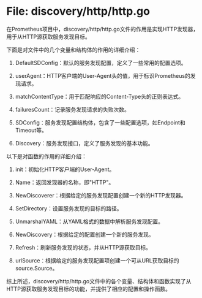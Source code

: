 # File: discovery/http/http.go

在Prometheus项目中，discovery/http/http.go文件的作用是实现HTTP发现器，用于从HTTP源获取服务发现目标。

下面是对文件中的几个变量和结构体的作用的详细介绍：

1. DefaultSDConfig：默认的服务发现配置，定义了一些常用的配置选项。

2. userAgent：HTTP客户端的User-Agent头的值，用于标识Prometheus的发现请求。

3. matchContentType：用于匹配响应的Content-Type头的正则表达式。

4. failuresCount：记录服务发现请求的失败次数。

5. SDConfig：服务发现配置结构体，包含了一些配置选项，如Endpoint和Timeout等。

6. Discovery：服务发现接口，定义了服务发现的基本功能。

以下是对函数的作用的详细介绍：

1. init：初始化HTTP客户端的User-Agent。

2. Name：返回发现器的名称，即"HTTP"。

3. NewDiscoverer：根据给定的服务发现配置创建一个新的HTTP发现器。

4. SetDirectory：设置服务发现的目标的路径。

5. UnmarshalYAML：从YAML格式的数据中解析服务发现配置。

6. NewDiscovery：根据给定的配置创建一个新的服务发现。

7. Refresh：刷新服务发现的状态，并从HTTP源获取目标。

8. urlSource：根据给定的服务发现配置项创建一个可从URL获取目标的source.Source。

综上所述，discovery/http/http.go文件中的各个变量、结构体和函数实现了从HTTP源获取服务发现目标的功能，并提供了相应的配置和操作函数。

